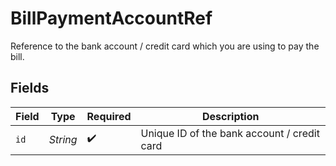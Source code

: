 # BillPaymentAccountRef

Reference to the bank account / credit card which you are using to pay the bill.


## Fields

| Field                                       | Type                                        | Required                                    | Description                                 |
| ------------------------------------------- | ------------------------------------------- | ------------------------------------------- | ------------------------------------------- |
| `id`                                        | *String*                                    | :heavy_check_mark:                          | Unique ID of the bank account / credit card |